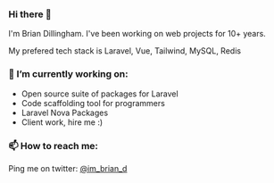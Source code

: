 ### Hi there 👋

I'm Brian Dillingham. I've been working on web projects for 10+ years. 

My prefered tech stack is Laravel, Vue, Tailwind, MySQL, Redis

### 🔭 I’m currently working on:

- Open source suite of packages for Laravel
- Code scaffolding tool for programmers
- Laravel Nova Packages
- Client work, hire me :)

### 📫 How to reach me: 

Ping me on twitter: [@im_brian_d](https://twitter.com/im_brian_d)
